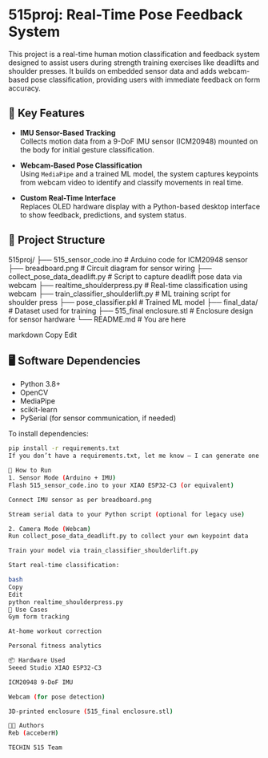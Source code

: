 # 515proj: Real-Time Pose Feedback System

This project is a real-time human motion classification and feedback system designed to assist users during strength training exercises like deadlifts and shoulder presses. It builds on embedded sensor data and adds webcam-based pose classification, providing users with immediate feedback on form accuracy.

## 🧠 Key Features

- **IMU Sensor-Based Tracking**  
  Collects motion data from a 9-DoF IMU sensor (ICM20948) mounted on the body for initial gesture classification.

- **Webcam-Based Pose Classification**  
  Using `MediaPipe` and a trained ML model, the system captures keypoints from webcam video to identify and classify movements in real time.

- **Custom Real-Time Interface**  
  Replaces OLED hardware display with a Python-based desktop interface to show feedback, predictions, and system status.

## 📁 Project Structure

515proj/
├── 515_sensor_code.ino # Arduino code for ICM20948 sensor
├── breadboard.png # Circuit diagram for sensor wiring
├── collect_pose_data_deadlift.py # Script to capture deadlift pose data via webcam
├── realtime_shoulderpress.py # Real-time classification using webcam
├── train_classifier_shoulderlift.py # ML training script for shoulder press
├── pose_classifier.pkl # Trained ML model
├── final_data/ # Dataset used for training
├── 515_final enclosure.stl # Enclosure design for sensor hardware
└── README.md # You are here

markdown
Copy
Edit

## 🖥️ Software Dependencies

- Python 3.8+
- OpenCV
- MediaPipe
- scikit-learn
- PySerial (for sensor communication, if needed)

To install dependencies:

```bash
pip install -r requirements.txt
If you don’t have a requirements.txt, let me know — I can generate one from your imports.

🚀 How to Run
1. Sensor Mode (Arduino + IMU)
Flash 515_sensor_code.ino to your XIAO ESP32-C3 (or equivalent)

Connect IMU sensor as per breadboard.png

Stream serial data to your Python script (optional for legacy use)

2. Camera Mode (Webcam)
Run collect_pose_data_deadlift.py to collect your own keypoint data

Train your model via train_classifier_shoulderlift.py

Start real-time classification:

bash
Copy
Edit
python realtime_shoulderpress.py
🧪 Use Cases
Gym form tracking

At-home workout correction

Personal fitness analytics

📦 Hardware Used
Seeed Studio XIAO ESP32-C3

ICM20948 9-DoF IMU

Webcam (for pose detection)

3D-printed enclosure (515_final enclosure.stl)

👩‍💻 Authors
Reb (acceberH)

TECHIN 515 Team
